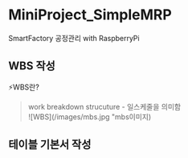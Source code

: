 # MiniProject_SimpleMRP
SmartFactory 공정관리 with RaspberryPi   

## WBS 작성    
⚡WBS란?   
>work breakdown strucuture - 일스케줄을 의미함   
![WBS](/images/mbs.jpg "mbs이미지)

## 테이블 기본서 작성 

